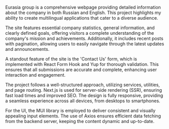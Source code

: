 Eurasia group is a comprehensive webpage providing detailed information about the company in both Russian and English. This project highlights my ability to create multilingual applications that cater to a diverse audience.

The site features essential company statistics, general information, and clearly defined goals, offering visitors a complete understanding of the company's mission and achievements. Additionally, it includes recent posts with pagination, allowing users to easily navigate through the latest updates and announcements.

A standout feature of the site is the 'Contact Us' form, which is implemented with React Form Hook and Yup for thorough validation. This ensures that all submissions are accurate and complete, enhancing user interaction and engagement.

The project follows a well-structured approach, utilizing services, utilities, and page routing. Next.js is used for server-side rendering (SSR), ensuring fast load times and improved SEO. The design is fully responsive, providing a seamless experience across all devices, from desktops to smartphones.

For the UI, the MUI library is employed to deliver consistent and visually appealing input elements. The use of Axios ensures efficient data fetching from the backend server, keeping the content dynamic and up-to-date.
